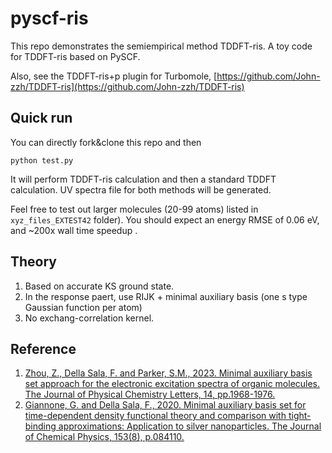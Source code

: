 # pyscf-ris
This repo demonstrates the semiempirical method TDDFT-ris.
A toy code for TDDFT-ris based on PySCF.

Also, see the TDDFT-ris+p plugin for Turbomole, [https://github.com/John-zzh/TDDFT-ris](https://github.com/John-zzh/TDDFT-ris)

## Quick run
You can directly fork&clone this repo and then
```
python test.py
```

It will perform TDDFT-ris calculation and then a standard TDDFT calculation. UV spectra file for both methods will be generated.

Feel free to test out larger molecules (20-99 atoms) listed in `xyz_files_EXTEST42` folder). You should expect an energy RMSE of 0.06 eV, and ~200x wall time speedup .

## Theory
1. Based on accurate KS ground state.
1. In the response paert, use RIJK + minimal auxiliary basis (one s type Gaussian function per atom)
2. No exchang-correlation kernel.

## Reference
1. [Zhou, Z., Della Sala, F. and Parker, S.M., 2023. Minimal auxiliary basis set approach for the electronic excitation spectra of organic molecules. The Journal of Physical Chemistry Letters, 14, pp.1968-1976.](https://pubs.acs.org/doi/10.1021/acs.jpclett.2c03698)
2. [Giannone, G. and Della Sala, F., 2020. Minimal auxiliary basis set for time-dependent density functional theory and comparison with tight-binding approximations: Application to silver nanoparticles. The Journal of Chemical Physics, 153(8), p.084110.](https://doi.org/10.1063/5.0020545)
